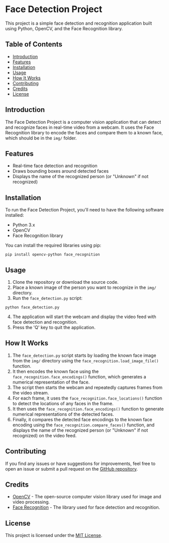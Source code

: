 # Face Detection Project

This project is a simple face detection and recognition application built using Python, OpenCV, and the Face Recognition library.

## Table of Contents
- [Introduction](#introduction)
- [Features](#features)
- [Installation](#installation)
- [Usage](#usage)
- [How It Works](#how-it-works)
- [Contributing](#contributing)
- [Credits](#credits)
- [License](#license)

## Introduction
The Face Detection Project is a computer vision application that can detect and recognize faces in real-time video from a webcam. It uses the Face Recognition library to encode the faces and compare them to a known face, which should be in the `img/` folder.

## Features
- Real-time face detection and recognition
- Draws bounding boxes around detected faces
- Displays the name of the recognized person (or "Unknown" if not recognized)

## Installation
To run the Face Detection Project, you'll need to have the following software installed:

- Python 3.x
- OpenCV
- Face Recognition library

You can install the required libraries using pip:

```
pip install opencv-python face_recognition
```

## Usage
1. Clone the repository or download the source code.
2. Place a known image of the person you want to recognize in the `img/` directory.
3. Run the `face_detection.py` script:

```
python face_detection.py
```

4. The application will start the webcam and display the video feed with face detection and recognition.
5. Press the 'Q' key to quit the application.

## How It Works
1. The `face_detection.py` script starts by loading the known face image from the `img/` directory using the `face_recognition.load_image_file()` function.
2. It then encodes the known face using the `face_recognition.face_encodings()` function, which generates a numerical representation of the face.
3. The script then starts the webcam and repeatedly captures frames from the video stream.
4. For each frame, it uses the `face_recognition.face_locations()` function to detect the locations of any faces in the frame.
5. It then uses the `face_recognition.face_encodings()` function to generate numerical representations of the detected faces.
6. Finally, it compares the detected face encodings to the known face encoding using the `face_recognition.compare_faces()` function, and displays the name of the recognized person (or "Unknown" if not recognized) on the video feed.

## Contributing
If you find any issues or have suggestions for improvements, feel free to open an issue or submit a pull request on the [GitHub repository](https://github.com/LeGiT300/NCM/).

## Credits
- [OpenCV](https://opencv.org/) - The open-source computer vision library used for image and video processing.
- [Face Recognition](https://github.com/ageitgey/face_recognition) - The library used for face detection and recognition.

## License
This project is licensed under the [MIT License](LICENSE).
